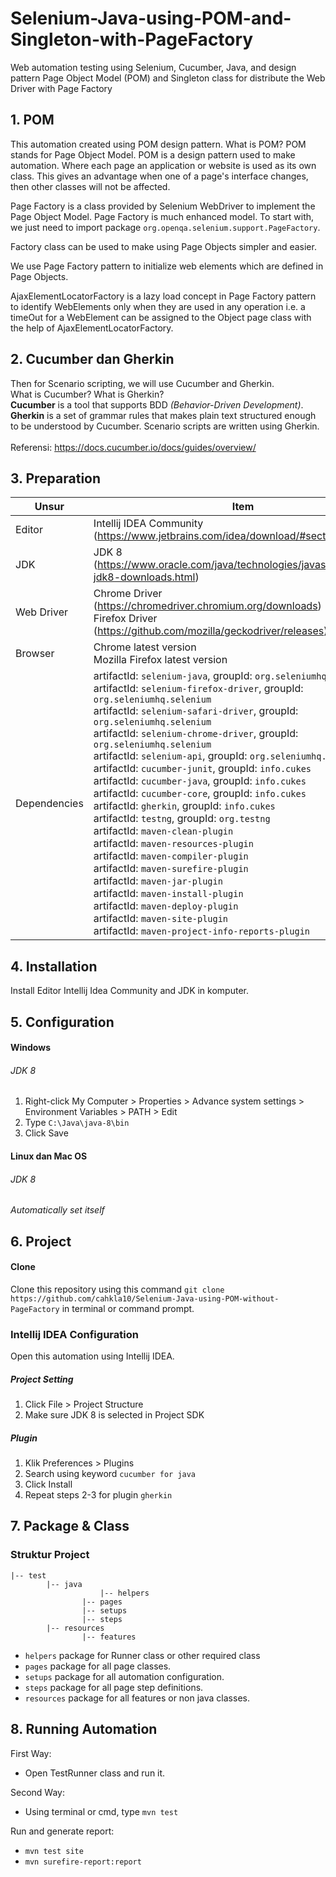 # Selenium-Java-using-POM-and-Singleton-with-PageFactory
Web automation testing using Selenium, Cucumber, Java, and design pattern Page Object Model (POM) and Singleton class for distribute the Web Driver with Page Factory

## 1. POM

This automation created using POM design pattern. What is POM? POM stands for Page Object Model. POM is a design pattern used to make automation. Where each page an application or website is used as its own class. This gives an advantage when one of a page's interface changes, then other classes will not be affected.

Page Factory is a class provided by Selenium WebDriver to implement the Page Object Model. Page Factory is much enhanced model. To start with, we just need to import package `org.openqa.selenium.support.PageFactory`.

Factory class can be used to make using Page Objects simpler and easier.

We use Page Factory pattern to initialize web elements which are defined in Page Objects.

AjaxElementLocatorFactory is a lazy load concept in Page Factory pattern to identify WebElements only when they are used in any operation i.e. a timeOut for a WebElement can be assigned to the Object page class with the help of AjaxElementLocatorFactory.

## 2. Cucumber dan Gherkin

Then for Scenario scripting, we will use Cucumber and Gherkin.<br/>
What is Cucumber? What is Gherkin?<br/>
**Cucumber** is a tool that supports BDD *(Behavior-Driven Development)*.<br/>
**Gherkin** is a set of grammar rules that makes plain text structured enough to be understood by Cucumber. Scenario scripts are written using Gherkin.<br/><br/>Referensi: https://docs.cucumber.io/docs/guides/overview/

## 3. Preparation

| Unsur        | Item                                                         |
| ------------ | ------------------------------------------------------------ |
| Editor       | Intellij IDEA Community (https://www.jetbrains.com/idea/download/#section=windows) |
| JDK          | JDK 8 (https://www.oracle.com/java/technologies/javase/javase-jdk8-downloads.html) |
| Web Driver   | Chrome Driver (https://chromedriver.chromium.org/downloads)<br />Firefox Driver (https://github.com/mozilla/geckodriver/releases) |
| Browser      | Chrome latest version<br />Mozilla Firefox latest version    |
| Dependencies | artifactId: `selenium-java`, groupId: `org.seleniumhq.selenium` <br />artifactId: `selenium-firefox-driver`, groupId: `org.seleniumhq.selenium`<br />artifactId: `selenium-safari-driver`, groupId: `org.seleniumhq.selenium`<br />artifactId: `selenium-chrome-driver`, groupId: `org.seleniumhq.selenium`<br />artifactId: `selenium-api`, groupId: `org.seleniumhq.selenium`<br />artifactId: `cucumber-junit`, groupId: `info.cukes`<br />artifactId: `cucumber-java`, groupId: `info.cukes`<br />artifactId: `cucumber-core`, groupId: `info.cukes`<br />artifactId: `gherkin`, groupId: `info.cukes`<br />artifactId: `testng`, groupId: `org.testng` <br />artifactId: `maven-clean-plugin`<br />artifactId: `maven-resources-plugin`<br />artifactId: `maven-compiler-plugin`<br />artifactId: `maven-surefire-plugin`<br />artifactId: `maven-jar-plugin`<br />artifactId: `maven-install-plugin`<br />artifactId: `maven-deploy-plugin`<br />artifactId: `maven-site-plugin`<br />artifactId: `maven-project-info-reports-plugin`|

## 4. Installation

Install Editor Intellij Idea Community and JDK in komputer.

## 5. Configuration

#### Windows

###### JDK 8

1. Right-click My Computer > Properties > Advance system settings > Environment Variables > PATH > Edit 
2. Type `C:\Java\java-8\bin` 
3. Click Save

#### Linux dan Mac OS

###### JDK 8

*Automatically set itself*

## 6. Project

#### Clone

Clone this repository using this command `git clone https://github.com/cahkla10/Selenium-Java-using-POM-without-PageFactory` in terminal or command prompt.

### Intellij IDEA Configuration

Open this automation using Intellij IDEA.

##### Project Setting

1. Click File > Project Structure
2. Make sure JDK 8 is selected in Project SDK

##### Plugin

1. Klik Preferences > Plugins
2. Search using keyword `cucumber for java`
3. Click Install
4. Repeat steps 2-3 for plugin `gherkin`

## 7. Package & Class

### Struktur Project

```
|-- test
		|-- java
        			|-- helpers
				|-- pages
				|-- setups
				|-- steps
		|-- resources
				|-- features
```

- `helpers` package for Runner class or other required class
- `pages` package for all page classes.
- `setups` package for all automation configuration.
- `steps` package for all page step definitions.
- `resources` package for all features or non java classes.

## 8. Running Automation

First Way:
- Open TestRunner class and run it.

Second Way:
- Using terminal or cmd, type ```mvn test```

Run and generate report:
- ```mvn test site```
- ```mvn surefire-report:report```
